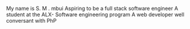 My name is S. M . mbui
Aspiring to be a full stack software engineer
A student at the ALX- Software engineering program
A web developer 
well conversant with PhP
